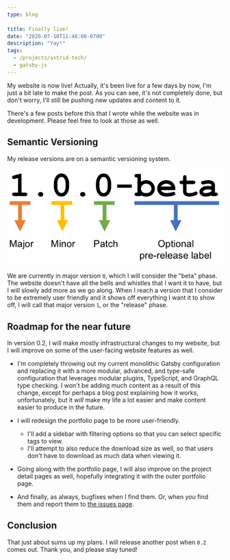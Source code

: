 ```yaml
---
type: blog

title: Finally live!
date: "2020-07-10T11:48:00-0700"
description: "Yay!"
tags:
  - /projects/astrid-tech/
  - gatsby-js
---
```


My website is now live! Actually, it's been live for a few days by now, I'm just a bit late to make the post. As you can see, it's not completely done, but don't worry, I'll still be pushing new updates and content to it.

There's a few posts before this that I wrote while the website was in development. Please feel free to look at those as well.

## Semantic Versioning

My release versions are on a semantic versioning system.

![Semantic versioning takes the form of major.minor.patch](./semver.png)

We are currently in major version `0`, which I will consider the "beta" phase. The website doesn't have all the bells and whistles that I want it to have, but I will slowly add more as we go along. When I reach a version that I consider to be extremely user friendly and it shows off everything I want it to show off, I will call that major version `1`, or the "release" phase.

## Roadmap for the near future

In version 0.2, I will make mostly infrastructural changes to my website, but I will improve on some of the user-facing website features as well.

- I'm completely throwing out my current monolithic Gatsby configuration and replacing it with a more modular, advanced, and type-safe configuration that leverages modular plugins, TypeScript, and GraphQL type checking. I won't be adding much content as a result of this change, except for perhaps a blog post explaining how it works, unfortunately, but it _will_ make my life a lot easier and make content easier to produce in the future.

- I will redesign the portfolio page to be more user-friendly.

  - I'll add a sidebar with filtering options so that you can select specific tags to view.
  - I'll attempt to also reduce the download size as well, so that users don't have to download as much data when viewing it.

- Going along with the portfolio page, I will also improve on the project detail pages as well, hopefully integrating it with the outer portfolio page.

- And finally, as always, bugfixes when I find them. Or, when _you_ find them and report them to [the issues page](https://github.com/astralbijection/astrid.tech/issues).

## Conclusion

That just about sums up my plans. I will release another post when `0.2` comes out. Thank you, and please stay tuned!
